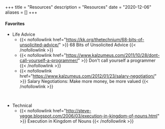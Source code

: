 +++
title = "Resources"
description = "Resources"
date = "2020-12-06"
aliases = []
+++


#### Favorites

- Life Advice
    - {{< nofollowlink href="https://kk.org/thetechnium/68-bits-of-unsolicited-advice/" >}} 68 Bits of Unsolicited Advice {{< /nofollowlink >}}
    - {{< nofollowlink href="https://www.kalzumeus.com/2011/10/28/dont-call-yourself-a-programmer/" >}} Don't call yourself a programmer {{< /nofollowlink >}}
    - {{< nofollowlink href="https://www.kalzumeus.com/2012/01/23/salary-negotiation/" >}} Salary Negotiations: Make more money, be more valued {{< /nofollowlink >}}

<br/>

- Technical
    - {{< nofollowlink href="http://steve-yegge.blogspot.com/2006/03/execution-in-kingdom-of-nouns.html" >}} Execution in Kingdom of Nouns {{< /nofollowlink >}}
